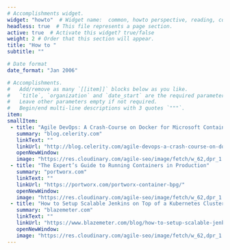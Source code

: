 ```yaml
---
# Accomplishments widget.
widget: "howto"  # Widget name:  common, howto perspective, reading, cd-with-jenkins-and-docker  etc
headless: true  # This file represents a page section.
active: true  # Activate this widget? true/false
weight: 2 # Order that this section will appear.
title: "How to "
subtitle: ""

# Date format
date_format: "Jan 2006"

# Accomplishments.
#   Add/remove as many `[[item]]` blocks below as you like.
#   `title`, `organization` and `date_start` are the required parameters.
#   Leave other parameters empty if not required.
#   Begin/end multi-line descriptions with 3 quotes `"""`.
item:
smallItem: 
 - title: "Agile DevOps: A Crash-Course on Docker for Microsoft Containers"
   summary: "blog.celerity.com"
   linkText: ""
   linkUrl: "http://blog.celerity.com/agile-devops-a-crash-course-on-docker-for-microsoft-containers"
   openNewWindow: 
   image: "https://res.cloudinary.com/agile-seo/image/fetch/w_62,dpr_1.0,d_blank_am8gzx.png/https%3A%2F%2Flogo.clearbit.com%2Fblog.celerity.com%3Fsize%3D250" 
 - title: "The Expert’s Guide to Running Containers in Production"
   summary: "portworx.com"
   linkText: ""
   linkUrl: "https://portworx.com/portworx-container-bpg/"
   openNewWindow: 
   image: "https://res.cloudinary.com/agile-seo/image/fetch/w_62,dpr_1.0,d_blank_am8gzx.png/https%3A%2F%2Flogo.clearbit.com%2Fportworx.com%3Fsize%3D250" 
 - title: "How to Setup Scalable Jenkins on Top of a Kubernetes Cluster"
   summary: "blazemeter.com"
   linkText: ""
   linkUrl: "https://www.blazemeter.com/blog/how-to-setup-scalable-jenkins-on-top-of-a-kubernetes-cluster"
   openNewWindow: 
   image: "https://res.cloudinary.com/agile-seo/image/fetch/w_62,dpr_1.0,d_blank_am8gzx.png/https%3A%2F%2Flogo.clearbit.com%2Fblazemeter.com%3Fsize%3D250" 
---
```


